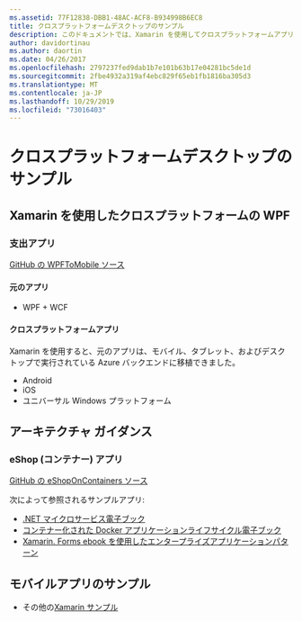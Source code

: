 ```yaml
---
ms.assetid: 77F12838-DBB1-48AC-ACF8-B934998B6EC8
title: クロスプラットフォームデスクトップのサンプル
description: このドキュメントでは、Xamarin を使用してクロスプラットフォームアプリとして実行するように移植されたさまざまなサンプルアプリケーションについて説明します。
author: davidortinau
ms.author: daortin
ms.date: 04/26/2017
ms.openlocfilehash: 2797237fed9dab1b7e101b63b17e04281bc5de1d
ms.sourcegitcommit: 2fbe4932a319af4ebc829f65eb1fb1816ba305d3
ms.translationtype: MT
ms.contentlocale: ja-JP
ms.lasthandoff: 10/29/2019
ms.locfileid: "73016403"
---
```

# <a name="cross-platform-desktop-samples"></a>クロスプラットフォームデスクトップのサンプル

## <a name="wpf-to-cross-platform-with-xamarinforms"></a>Xamarin を使用したクロスプラットフォームの WPF

### <a name="expenses-app"></a>支出アプリ

[GitHub の WPFToMobile ソース](https://github.com/nishanil/WPFToMobile)

#### <a name="original-app"></a>元のアプリ

* WPF + WCF

#### <a name="cross-platform-apps"></a>クロスプラットフォームアプリ

Xamarin を使用すると、元のアプリは、モバイル、タブレット、およびデスクトップで実行されている Azure バックエンドに移植できました。

* Android
* iOS
* ユニバーサル Windows プラットフォーム

## <a name="architecture-guidance"></a>アーキテクチャ ガイダンス

### <a name="eshop-on-containers-app"></a>eShop (コンテナー) アプリ

[GitHub の eShopOnContainers ソース](https://github.com/dotnet-architecture/eShopOnContainers)

次によって参照されるサンプルアプリ:

* [.NET マイクロサービス電子ブック](https://aka.ms/microservicesebook)
* [コンテナー化された Docker アプリケーションライフサイクル電子ブック](https://aka.ms/dockerlifecycleebook)
* [Xamarin. Forms ebook を使用したエンタープライズアプリケーションパターン](~/xamarin-forms/enterprise-application-patterns/index.md)

## <a name="mobile-app-samples"></a>モバイルアプリのサンプル

* その他の[Xamarin サンプル](https://docs.microsoft.com/samples/browse/?products=xamarin)
